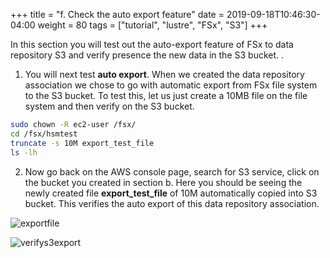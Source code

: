 +++
title = "f. Check the auto export feature"
date = 2019-09-18T10:46:30-04:00
weight = 80
tags = ["tutorial", "lustre", "FSx", "S3"]
+++

In this section you will test out the auto-export feature of FSx to data repository S3 and verify presence the new data in the S3 bucket. . 

1. You will next test **auto export**. When we created the data repository association we chose to go with automatic export from FSx file system to the S3 bucket. To test this, let us just create a 10MB file on the file system and then verify on the S3 bucket.

```bash
sudo chown -R ec2-user /fsx/
cd /fsx/hsmtest
truncate -s 10M export_test_file
ls -lh
```

2. Now go back on the AWS console page, search for S3 service, click on the bucket you created in section b. Here you should be seeing the newly created file **export_test_file** of 10M automatically copied into S3 bucket. This verifies the auto export of this data repository association.

![exportfile](/images/fsx-for-lustre-hsm/exportfile.png)


![verifys3export](/images/fsx-for-lustre-hsm/verifys3export.png)

